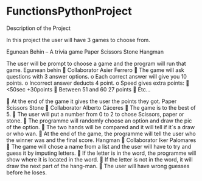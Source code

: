 # FunctionsPythonProject

Description of the Project

In this project the user will have 3 games to choose from.

Egunean Behin – A trivia game
Paper Scissors Stone
Hangman

The user will be prompt to choose a game and the program will run that game.
Egunean behin
 Collaborator Asier Ferrero
 The game will ask questions with 3 answer options.
o Each correct answer will give you 10 points.
o Incorrect answer deducts 4 point.
o Speed gives extra points:
 &lt;50sec +30points
 Between 51 and 60 27 points
 Etc…

 At the end of the game it gives the user the points they got.
Paper Scissors Stone
 Collaborator Alberto Cáceres
 The game is to the best of 5.
 The user will put a number from 0 to 2 to chose Scissors, paper or stone.
 The programme will randomly choose an option and draw the pic of the option.
 The two hands will be compared and it will tell if it´s a draw or who wan.
 At the end of the game, the programme will tell the user who the winner was and the
final score.
Hangman
 Collaborator Iker Palomares
 The game will chose a name from a list and the user will have to try and guess it by
imputing letters.
 If the letter is in the word, the programme will show where it is located in the word.
 If the letter is not in the word, it will draw the next part of the hang-man.
 The user will have wrong guesses before he loses.
